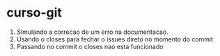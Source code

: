 # curso-git

1) Simulando a correcao de um erro na documentacao.
2) Usando o closes para fechar o issues direto no momento do commit
3) Passando no commit o closes nao esta funcionado